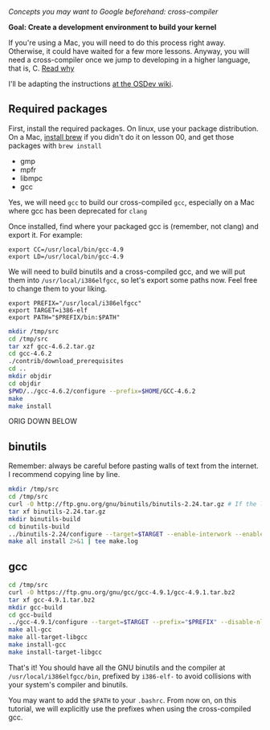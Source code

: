 *Concepts you may want to Google beforehand: cross-compiler*

**Goal: Create a development environment to build your kernel**

If you're using a Mac, you will need to do this process right away. Otherwise, it could have waited
for a few more lessons. Anyway, you will need a cross-compiler once we jump to developing in a higher
language, that is, C. [Read why](http://wiki.osdev.org/Why_do_I_need_a_Cross_Compiler%3F)

I'll be adapting the instructions [at the OSDev wiki](http://wiki.osdev.org/GCC_Cross-Compiler). 


Required packages
-----------------

First, install the required packages. On linux, use your package distribution. On a Mac, [install brew](http://brew.sh/) if
you didn't do it on lesson 00, and get those packages with `brew install`

- gmp
- mpfr
- libmpc
- gcc

Yes, we will need `gcc` to build our cross-compiled `gcc`, especially on a Mac where gcc has been deprecated for `clang`

Once installed, find where your packaged gcc is (remember, not clang) and export it. For example:

```
export CC=/usr/local/bin/gcc-4.9
export LD=/usr/local/bin/gcc-4.9
```

We will need to build binutils and a cross-compiled gcc, and we will put them into `/usr/local/i386elfgcc`, so
let's export some paths now. Feel free to change them to your liking.

```
export PREFIX="/usr/local/i386elfgcc"
export TARGET=i386-elf
export PATH="$PREFIX/bin:$PATH"
```


```sh
mkdir /tmp/src
cd /tmp/src
tar xzf gcc-4.6.2.tar.gz
cd gcc-4.6.2
./contrib/download_prerequisites
cd ..
mkdir objdir
cd objdir
$PWD/../gcc-4.6.2/configure --prefix=$HOME/GCC-4.6.2 
make
make install
```

ORIG DOWN BELOW


binutils
--------

Remember: always be careful before pasting walls of text from the internet. I recommend copying line by line.

```sh
mkdir /tmp/src
cd /tmp/src
curl -O http://ftp.gnu.org/gnu/binutils/binutils-2.24.tar.gz # If the link 404's, look for a more recent version
tar xf binutils-2.24.tar.gz
mkdir binutils-build
cd binutils-build
../binutils-2.24/configure --target=$TARGET --enable-interwork --enable-multilib --disable-nls --disable-werror --prefix=$PREFIX 2>&1 | tee configure.log
make all install 2>&1 | tee make.log
```

gcc
---
```sh
cd /tmp/src
curl -O https://ftp.gnu.org/gnu/gcc/gcc-4.9.1/gcc-4.9.1.tar.bz2
tar xf gcc-4.9.1.tar.bz2
mkdir gcc-build
cd gcc-build
../gcc-4.9.1/configure --target=$TARGET --prefix="$PREFIX" --disable-nls --disable-libssp --enable-languages=c --without-headers
make all-gcc 
make all-target-libgcc 
make install-gcc 
make install-target-libgcc 
```

That's it! You should have all the GNU binutils and the compiler at `/usr/local/i386elfgcc/bin`, prefixed by `i386-elf-` to avoid
collisions with your system's compiler and binutils.

You may want to add the `$PATH` to your `.bashrc`. From now on, on this tutorial, we will explicitly use the prefixes when using
the cross-compiled gcc.
